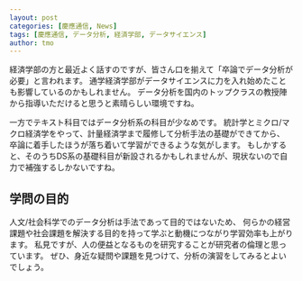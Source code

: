 ```yaml
---
layout: post
categories: [慶應通信, News]
tags: [慶應通信, データ分析, 経済学部, データサイエンス]
author: tmo
---
```

経済学部の方と最近よく話すのですが、皆さん口を揃えて「卒論でデータ分析が必要」と言われます。
通学経済学部がデータサイエンスに力を入れ始めたことも影響しているのかもしれません。
データ分析を国内のトップクラスの教授陣から指導いただけると思うと素晴らしい環境ですね。

一方でテキスト科目ではデータ分析系の科目が少なめです。
統計学とミクロ/マクロ経済学をやって、計量経済学まで履修して分析手法の基礎ができてから、
卒論に着手したほうが落ち着いて学習ができるような気がします。
もしかすると、そのうちDS系の基礎科目が新設されるかもしれませんが、現状ないので自力で補強するしかないですね。

## 学問の目的
人文/社会科学でのデータ分析は手法であって目的ではないため、
何らかの経営課題や社会課題を解決する目的を持って学ぶと動機につながり学習効率も上がります。
私見ですが、人の便益となるものを研究することが研究者の倫理と思っています。
ぜひ、身近な疑問や課題を見つけて、分析の演習をしてみるとよいでしょう。